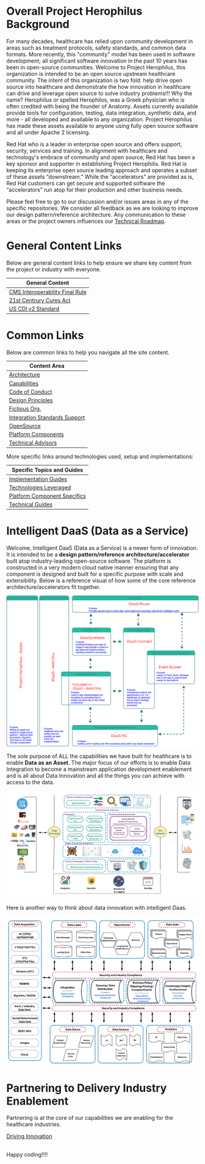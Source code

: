 
[comment]: <> (![iDaaS Word Art]&#40;images/iDAAS-Web-WordCloud.png&#41;)

# Overall Project Herophilus Background
For many decades, healthcare has relied upon community development in areas such as treatment protocols, safety standards, 
and common data formats. More recently, this "community" model has been used in software development; all significant 
software innovation in the past 10 years has been in open-source communities. Welcome to Project Herophilus, this 
organization is intended to be an open source upstream healthcare community. The intent of this organization is two 
fold: help drive open source into healthcare and demonstrate the how innovation in healthcare can drive and leverage 
open source to solve industry problems!!! Why the name? Herophilus or spelled Herophilos, was a Greek physician who 
is often credited with being the founder of Anatomy. Assets currently available provide tools for configuration, 
testing, data integration, synthetic data, and more - all developed and available to any organization. Project 
Herophilus has made these assets available to anyone using fully open source software and all under Apache 2 licensing.

Red Hat who is a leader in enterprise open source and offers support, security, services and training. In alignment with 
healthcare and technology's embrace of community and open source, Red Hat has been a key sponsor and supporter in 
establishing Project Herophilis. Red Hat is keeping its enterprise open source leading approach and operates a subset 
of these assets “downstream.” While the “accelerators” are provided as is, Red Hat customers can get secure and 
supported software the “accelerators” run atop for their production and other business needs.

Please feel free to go to our discussion
and/or issues areas in any of the specific repositories. We consider all feedback as we are looking to improve our design
pattern/reference architecture. Any communication to these areas or the project owners influences our
[Technical Roadmap](docs/Roadmap/index.md).

# General Content Links
Below are general content links to help ensure we share key content from the project or industry with everyone.

| General Content|
| -------------|
| <a href="https://github.com/Project-Herophilus/Project-Herophilus-Assets/tree/main/IndustryPublishedContent/CMS/CMS-Interoperability%20and%20Data%20Access%20Final%20Rule.pdf" target="_blank">CMS Interoperability Final Rule</a>|
| <a href="https://github.com/Project-Herophilus/Project-Herophilus-Assets/tree/main/IndustryPublishedContent/ONC/ONC_Cures_Act_Final_Rule_03092020.pdf" target="_blank">21st Centrury Cures Act</a>|
| <a href="https://github.com/Project-Herophilus/Project-Herophilus-Assets/tree/main/IndustryPublishedContent/FHIR/USCDI-Version-2-July-2021-Final.pdf" target="_blank">US CDI v2 Standard</a>|

# Common Links
Below are common links to help you navigate all the site content.

| Content Area |
| -------------|
|[Architecture](docs/Design/Architecture.md)|
|[Capabilities](docs/Design/Capabilities.md)|
|[Code of Conduct](docs/General/CodeOfConduct.md)|
|[Design Principles](docs/Design/DesignPrinciples.md)|
|[Fictious Org.](docs/General/FictitiousOrg.md)|
|[Integration Standards Support](docs/Design/IntegrationStandardsSupported.md)|
|[OpenSource](docs/General/OpenSource.md)|
|[Platform Components](docs/Design/PlatformComponents.md)|
|[Technical Advisors](docs/General/TechnicalLeadership.md)|

[comment]: <> (|[Technical Leadership]&#40;docs/General/TechnicalLeadership.md&#41;|)

More specific links around technologies used, setup and implementations:

| Specific Topics and Guides |
| -------------|
|[Implementation Guides](docs/ImplementationGuides/intro.md)|
|[Technologies Leveraged](docs/Technical/Technologies.md)|
|[Platform Component Specifics](docs/UseCases/PlatformComponents-Specific.md)|
|[Technical Guides](docs/Technical/intro.md)|

# Intelligent DaaS (Data as a Service)
Welcome, Intelligent DaaS (Data as a Service) is a newer form of innovation. It is intended to be a <b> design 
pattern/reference architecture/accelerator </b> built atop industry-leading open-source software. The platform is 
constructed in a very modern cloud native manner ensuring that any component is designed and built for a specific 
purpose with scale and extensibility. Below is a reference visual of how some of the core reference architecture/accelerators 
fit together. 

![iDaaS Components](images/iDaaS-Components.png)

The sole purpose of ALL the capabilities we have built for healthcare is to enable <b> Data as an Asset</b>. 
The major focus of our efforts is to enable Data Integration to become a mainstream application development enablement
and is all about Data Innovation and all the things you can achieve with access to the data.

![iDaaS Art of the Possible](images/iDAASPlatform-iDaaSDataFlow-Detailed.png)

Here is another way to think about data innovation with intelligent Daas.

![iDaaS Art of the Possible](images/iDAASPlatform-Visuals-iDAASDataTier-4Rs.png)

# Partnering to Delivery Industry Enablement
Partnering is at the core of our capabilities we are enabling for the healthcare industries.

[Driving Innovation](docs/Technical/Implementation.md)


<br/>
Happy coding!!!!
